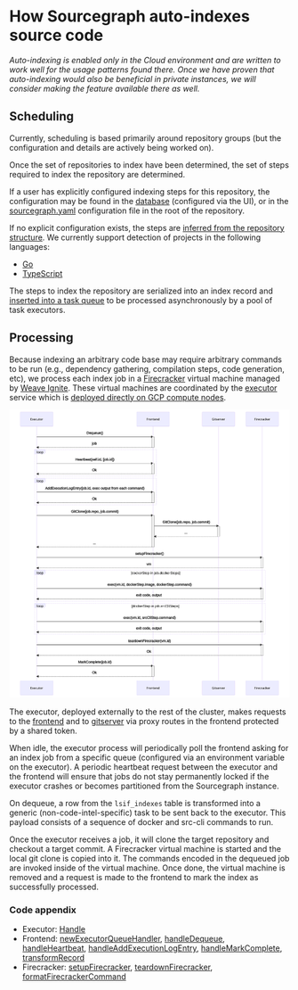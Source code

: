 # How Sourcegraph auto-indexes source code

_Auto-indexing is enabled only in the Cloud environment and are written to work well for the usage patterns found there. Once we have proven that auto-indexing would also be beneficial in private instances, we will consider making the feature available there as well._

## Scheduling

Currently, scheduling is based primarily around repository groups (but the configuration and details are actively being worked on).

Once the set of repositories to index have been determined, the set of steps required to index the repository are determined.

If a user has explicitly configured indexing steps for this repository, the configuration may be found in the [database](https://sourcegraph.com/search?q=context:global+repo:%5Egithub%5C.com/sourcegraph/sourcegraph%24%40main+file:%5Einternal/codeintel/autoindex/enqueuer/index_records%5C.go+func+%28s+*IndexEnqueuer%29+getIndexRecordsFromConfigurationInDatabase%28&patternType=literal) (configured via the UI), or in the [sourcegraph.yaml](https://sourcegraph.com/search?q=context:global+repo:%5Egithub%5C.com/sourcegraph/sourcegraph%24%40main+file:%5Einternal/codeintel/autoindex/enqueuer/index_records%5C.go+func+%28s+*IndexEnqueuer%29+getIndexRecordsFromConfigurationInRepository%28&patternType=literal) configuration file in the root of the repository.

If no explicit configuration exists, the steps are [inferred from the repository structure](https://sourcegraph.com/search?q=context:global+repo:%5Egithub%5C.com/sourcegraph/sourcegraph%24%40main+file:%5Einternal/codeintel/autoindex/enqueuer/index_records%5C.go+func+%28s+*IndexEnqueuer%29+inferIndexRecordsFromRepositoryStructure%28&patternType=literal). We currently support detection of projects in the following languages:

- [Go](https://sourcegraph.com/search?q=context:global+repo:%5Egithub%5C.com/sourcegraph/sourcegraph%24%40main+file:%5Elib/codeintel/autoindex/inference/go%5C.go+func+InferGoIndexJobs%28&patternType=literal)
- [TypeScript](https://sourcegraph.com/search?q=context:global+repo:%5Egithub%5C.com/sourcegraph/sourcegraph%24%40main+file:%5Elib/codeintel/autoindex/inference/typescript%5C.go+func+InferTypeScriptIndexJobs%28&patternType=literal)

The steps to index the repository are serialized into an index record and [inserted into a task queue](https://sourcegraph.com/search?q=context:global+repo:%5Egithub%5C.com/sourcegraph/sourcegraph%24%40main+file:%5Einternal/codeintel/stores/dbstore/indexes%5C.go+func+%28s+*Store%29+InsertIndexes%28&patternType=literal) to be processed asynchronously by a pool of task executors.

## Processing

Because indexing an arbitrary code base may require arbitrary commands to be run (e.g., dependency gathering, compilation steps, code generation, etc), we process each index job in a [Firecracker](https://firecracker-microvm.github.io/) virtual machine managed by [Weave Ignite](https://ignite.readthedocs.io/en/stable/). These virtual machines are coordinated by the [executor](https://github.com/sourcegraph/sourcegraph/tree/main/cmd/executor) service which is [deployed directly on GCP compute nodes](./deployment.md).

<a href="diagrams/executor.svg" target="_blank">
  <img src="diagrams/executor.svg">
</a>

The executor, deployed externally to the rest of the cluster, makes requests to the [frontend](https://github.com/sourcegraph/sourcegraph/tree/main/enterprise/cmd/frohtend) and to [gitserver](https://github.com/sourcegraph/sourcegraph/tree/main/cmd/gitserver) via proxy routes in the frontend protected by a shared token.

When idle, the executor process will periodically poll the frontend asking for an index job from a specific queue (configured via an environment variable on the executor). A periodic heartbeat request between the executor and the frontend will ensure that jobs do not stay permanently locked if the executor crashes or becomes partitioned from the Sourcegraph instance.

On dequeue, a row from the `lsif_indexes` table is transformed into a generic (non-code-intel-specific) task to be sent back to the executor. This payload consists of a sequence of docker and src-cli commands to run.

Once the executor receives a job, it will clone the target repository and checkout a target commit. A Firecracker virtual machine is started and the local git clone is copied into it. The commands encoded in the dequeued job are invoked inside of the virtual machine. Once done, the virtual machine is removed and a request is made to the frontend to mark the index as successfully processed.

### Code appendix

- Executor: [Handle](https://sourcegraph.com/search?q=context:global+repo:%5Egithub%5C.com/sourcegraph/sourcegraph%24%40main+file:%5Eenterprise/cmd/executor/internal/worker/handler%5C.go+func+%28h+*handler%29+Handle%28&patternType=literal)
- Frontend: [newExecutorQueueHandler](https://sourcegraph.com/search?q=context:global+repo:%5Egithub%5C.com/sourcegraph/sourcegraph%24%401198fda+file:%5Eenterprise/cmd/frontend/internal/executorqueue/queuehandler%5C.go%24+newExecutorQueueHandler&patternType=literal), [handleDequeue](https://sourcegraph.com/search?q=context:global+repo:%5Egithub%5C.com/sourcegraph/sourcegraph%24%40main+file:%5Eenterprise/cmd/frontend/internal/executorqueue/handler/routes.go%24+func+%28h+*handler%29+handleDequeue%28&patternType=literal), [handleHeartbeat](https://sourcegraph.com/search?q=context:global+repo:%5Egithub%5C.com/sourcegraph/sourcegraph%24%40main+file:%5Eenterprise/cmd/frontend/internal/executorqueue/handler/routes.go%24+func+%28h+*handler%29+handleHeartbeat%28&patternType=literal), [handleAddExecutionLogEntry](https://sourcegraph.com/search?q=context:global+repo:%5Egithub%5C.com/sourcegraph/sourcegraph%24%40main+file:%5Eenterprise/cmd/frontend/internal/executorqueue/handler/routes.go%24+func+%28h+*handler%29+handleAddExecutionLogEntry%28&patternType=literal), [handleMarkComplete](https://sourcegraph.com/search?q=context:global+repo:%5Egithub%5C.com/sourcegraph/sourcegraph%24%40main+file:%5Eenterprise/cmd/frontend/internal/executorqueue/handler/routes.go%24+func+%28h+*handler%29+handleMarkComplete%28&patternType=literal), [transformRecord](https://sourcegraph.com/search?q=context:global+repo:%5Egithub%5C.com/sourcegraph/sourcegraph%24%40main+file:%5Eenterprise/cmd/frontend/internal/executorqueue/queues/codeintel/transform.go%24+func+transformRecord%28&patternType=literal)
- Firecracker: [setupFirecracker](https://sourcegraph.com/search?q=context:global+repo:%5Egithub%5C.com/sourcegraph/sourcegraph%24%40main+file:%5Eenterprise/cmd/executor/internal/command/firecracker%5C.go+func+setupFirecracker%28&patternType=literal), [teardownFirecracker](https://sourcegraph.com/search?q=context:global+repo:%5Egithub%5C.com/sourcegraph/sourcegraph%24%40main+file:%5Eenterprise/cmd/executor/internal/command/firecracker%5C.go+func+teardownFirecracker%28&patternType=literal), [formatFirecrackerCommand](https://sourcegraph.com/search?q=context:global+repo:%5Egithub%5C.com/sourcegraph/sourcegraph%24%40main+file:%5Eenterprise/cmd/executor/internal/command/firecracker%5C.go+func+formatFirecrackerCommand%28&patternType=literal)
